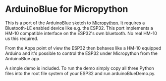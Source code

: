 # ArduinoBlue for Micropython

This is a port of the ArduinoBlue sketch to
[Micropython](https://micropython.org/). It requires a Bluetooth-LE
enabled device like e.g. the ESP32. This port implements a
HM-10 compatible interface on the ESP32's own bluetooth. No
real HM-10 us this required.

From the Apps point of view the ESP32 then behaves like a HM-10
equipped Arduino and it's possible to control the ESP32 under
Micropython from the ArduinoBlue app.

A simple demo is included. To run the demo simply copy all three
Python files into the root file system of your ESP32 and run
arduinoBlueDemo.py.
